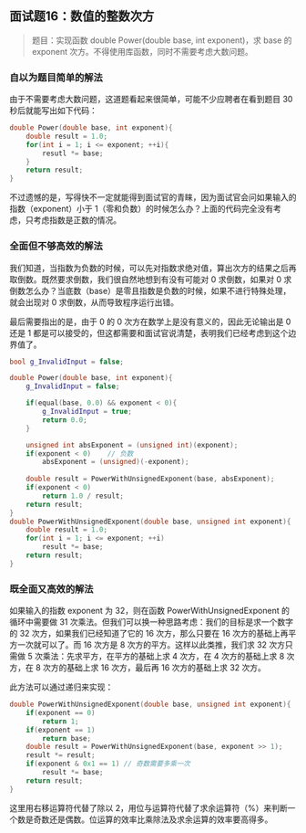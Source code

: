 ## 面试题16：数值的整数次方

> 题目：实现函数 double Power(double base, int exponent)，求 base 的 exponent 次方。不得使用库函数，同时不需要考虑大数问题。

### 自以为题目简单的解法

由于不需要考虑大数问题，这道题看起来很简单，可能不少应聘者在看到题目 30 秒后就能写出如下代码：
```cpp
double Power(double base, int exponent){
    double result = 1.0;
    for(int i = 1; i <= exponent; ++i){
        resutl *= base;
    }
    return result;
}
```
不过遗憾的是，写得快不一定就能得到面试官的青睐，因为面试官会问如果输入的指数（exponent）小于 1（零和负数）的时候怎么办？上面的代码完全没有考虑，只考虑指数是正数的情况。

### 全面但不够高效的解法

我们知道，当指数为负数的时候，可以先对指数求绝对值，算出次方的结果之后再取倒数。既然要求倒数，我们很自然地想到有没有可能对 0 求倒数，如果对 0 求倒数怎么办？当底数（base）是零且指数是负数的时候，如果不进行特殊处理，就会出现对 0 求倒数，从而导致程序运行出错。

最后需要指出的是，由于 0 的 0 次方在数学上是没有意义的，因此无论输出是 0 还是 1 都是可以接受的，但这都需要和面试官说清楚，表明我们已经考虑到这个边界值了。

```cpp
bool g_InvalidInput = false;

double Power(double base, int exponent){
    g_InvalidInput = false;

    if(equal(base, 0.0) && exponent < 0){
        g_InvalidInput = true;
        return 0.0;
    }

    unsigned int absExponent = (unsigned int)(exponent);
    if(exponent < 0)    // 负数
        absExponent = (unsigned)(-exponent);
    
    double result = PowerWithUnsignedExponent(base, absExponent);
    if(exponent < 0)
        return 1.0 / result;
    return result;
}
double PowerWithUnsignedExponent(double base, unsigned int exponent){
    double result = 1.0;
    for(int i = 1; i <= exponent; ++i)
        result *= base;
    return result;
}
```

### 既全面又高效的解法

如果输入的指数 exponent 为 32，则在函数 PowerWithUnsignedExponent 的循环中需要做 31 次乘法。但我们可以换一种思路考虑：我们的目标是求一个数字的 32 次方，如果我们已经知道了它的 16 次方，那么只要在 16 次方的基础上再平方一次就可以了。而 16 次方是 8 次方的平方。这样以此类推，我们求 32 次方只需做 5 次乘法：先求平方，在平方的基础上求 4 次方，在 4 次方的基础上求 8 次方，在 8 次方的基础上求 16 次方，最后再 16 次方的基础上求 32 次方。

此方法可以通过递归来实现：
```cpp
double PowerWithUnsignedExponent(double base, unsigned int exponent){
    if(exponent == 0)
        return 1;
    if(exponent == 1)
        return base;
    double result = PowerWithUnsignedExponent(base, exponent >> 1);
    result *= result;
    if(exponent & 0x1 == 1) // 奇数需要多乘一次
        result *= base;
    return result;
}
```

这里用右移运算符代替了除以 2，用位与运算符代替了求余运算符（%）来判断一个数是奇数还是偶数。位运算的效率比乘除法及求余运算的效率要高得多。


